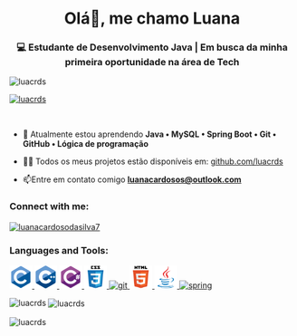 <h1 align="center">Olá👋, me chamo Luana</h1>
<h3 align="center">💻 Estudante de Desenvolvimento Java | Em busca da minha primeira oportunidade na área de Tech</h3>

<p align="left"> <img src="https://komarev.com/ghpvc/?username=luacrds&label=Profile%20views&color=0e75b6&style=flat" alt="luacrds" /> </p>

<p align="left"> <a href="https://github.com/ryo-ma/github-profile-trophy"><img src="https://github-profile-trophy.vercel.app/?username=luacrds" alt="luacrds" /></a> </p>

<p align="left"> <a href="https://twitter.com/" target="blank"><img src="https://img.shields.io/twitter/follow/?logo=twitter&style=for-the-badge" alt="" /></a> </p>

- 🌱 Atualmente estou aprendendo **Java • MySQL • Spring Boot • Git • GitHub • Lógica de programação**

- 👨‍💻 Todos os meus projetos estão disponíveis em: [github.com/luacrds](github.com/luacrds)

- 📫Entre em contato comigo **luanacardosos@outlook.com**

<h3 align="left">Connect with me:</h3>
<p align="left">
<a href="https://linkedin.com/in/luanacardosodasilva7" target="blank"><img align="center" src="https://raw.githubusercontent.com/rahuldkjain/github-profile-readme-generator/master/src/images/icons/Social/linked-in-alt.svg" alt="luanacardosodasilva7" height="30" width="40" /></a>
</p>

<h3 align="left">Languages and Tools:</h3>
<p align="left"> <a href="https://www.cprogramming.com/" target="_blank" rel="noreferrer"> <img src="https://raw.githubusercontent.com/devicons/devicon/master/icons/c/c-original.svg" alt="c" width="40" height="40"/> </a> <a href="https://www.w3schools.com/cpp/" target="_blank" rel="noreferrer"> <img src="https://raw.githubusercontent.com/devicons/devicon/master/icons/cplusplus/cplusplus-original.svg" alt="cplusplus" width="40" height="40"/> </a> <a href="https://www.w3schools.com/cs/" target="_blank" rel="noreferrer"> <img src="https://raw.githubusercontent.com/devicons/devicon/master/icons/csharp/csharp-original.svg" alt="csharp" width="40" height="40"/> </a> <a href="https://www.w3schools.com/css/" target="_blank" rel="noreferrer"> <img src="https://raw.githubusercontent.com/devicons/devicon/master/icons/css3/css3-original-wordmark.svg" alt="css3" width="40" height="40"/> </a> <a href="https://git-scm.com/" target="_blank" rel="noreferrer"> <img src="https://www.vectorlogo.zone/logos/git-scm/git-scm-icon.svg" alt="git" width="40" height="40"/> </a> <a href="https://www.w3.org/html/" target="_blank" rel="noreferrer"> <img src="https://raw.githubusercontent.com/devicons/devicon/master/icons/html5/html5-original-wordmark.svg" alt="html5" width="40" height="40"/> </a> <a href="https://www.java.com" target="_blank" rel="noreferrer"> <img src="https://raw.githubusercontent.com/devicons/devicon/master/icons/java/java-original.svg" alt="java" width="40" height="40"/> </a> <a href="https://spring.io/" target="_blank" rel="noreferrer"> <img src="https://www.vectorlogo.zone/logos/springio/springio-icon.svg" alt="spring" width="40" height="40"/> </a> </p>

<p><img align="left" src="https://github-readme-stats.vercel.app/api/top-langs?username=luacrds&show_icons=true&locale=en&layout=compact" alt="luacrds" /></p>

<p>&nbsp;<img align="center" src="https://github-readme-stats.vercel.app/api?username=luacrds&show_icons=true&locale=en" alt="luacrds" /></p>

<p><img align="center" src="https://github-readme-streak-stats.herokuapp.com/?user=luacrds&" alt="luacrds" /></p>
